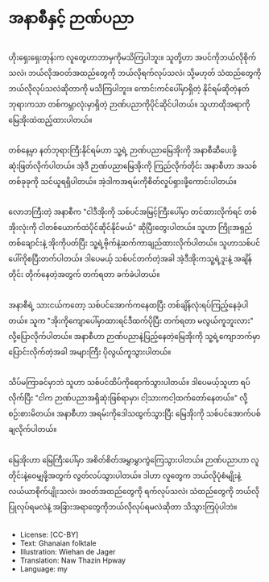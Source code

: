 # အနာစီနှင့် ဉာဏ်ပညာ

##
ဟိုးရှေးရှေးတုန်းက လူတွေဟာဘာမှကိုမသိကြပါဘူး။ သူတို့ဟာ အပင်ကိုဘယ်လိုစိုက်သလဲ၊ ဘယ်လိုအဝတ်အထည်တွေကို ဘယ်လိုရက်လုပ်သလဲ၊ သို့မဟုတ် သံထည်တွေကိုဘယ်လိုလုပ်သလဲဆိုတာကို မသိကြပါဘူး။ ကောင်းကင်ပေါ်မှာရှိတဲ့ နိုင်ရမ်ဆိုတဲ့နတ်ဘုရားကသာ တစ်ကမ္ဘာလုံးမှာရှိတဲ့ ဉာဏ်ပညာကိုပိုင်ဆိုင်ပါတယ်။ သူဟာထိုအရာကို မြေအိုးထဲထည့်ထားပါတယ်။

##
တစ်နေ့မှာ နတ်ဘုရားကြီးနိုင်ရမ်ဟာ သူ့ရဲ့ ဉာဏ်ပညာမြေအိုးကို အနာစီဆီပေးဖို့ ဆုံးဖြတ်လိုက်ပါတယ်။ အဲ့ဒီ ဉာဏ်ပညာမြေအိုးကို ကြည်လိုက်တိုင်း အနာစီဟာ အသစ်တစ်ခုခုကို သင်ယူရရှိပါတယ်။ အဲ့ဒါကအရမ်းကိုစိတ်လှုပ်ရှားဖို့ကောင်းပါတယ်။

##
လောဘကြီးတဲ့ အနာစီက "ငါဒီအိုးကို သစ်ပင်အမြင့်ကြီးပေါ်မှာ တင်ထားလိုက်ရင် တစ်အိုးလုံးကို ငါတစ်ယောက်ထဲပိုင်ဆိုင်နိုင်မယ်" ဆိုပြီးတွေးပါတယ်။ သူဟာ ကြိုးအရှည်တစ်ချောင်းနဲ့ အိုးကိုပတ်ပြီး သူ့ရဲ့ဗိုက်နဲ့ဆက်ကာချည်ထားလိုက်ပါတယ်။ သူဟာသစ်ပင်ပေါ်ကိုစပြီးတက်ပါတယ်။ ဒါပေမယ့် သစ်ပင်တက်တဲ့အခါ အဲ့ဒီအိုးကသူ့ရဲ့ဒူးနဲ့ အချိန်တိုင်း တိုက်နေတဲ့အတွက် တက်ရတာ ခက်ခဲပါတယ်။

##
အနာစီရဲ့ သားငယ်ကတော့ သစ်ပင်အောက်ကနေထပြီး တစ်ချိန်လုံးရပ်ကြည့်နေခဲ့ပါတယ်။ သူက "အိုးကိုကျောပေါ်မှာထားရင်ဒီထက်ပိုပြီး တက်ရတာ မလွယ်ကူဘူးလား" လို့ပြောလိုက်ပါတယ်။ အနာစီဟာ ဉာဏ်ပညာနဲ့ပြည့်နေတဲ့မြေအိုးကို သူ့ရဲ့ကျောဘက်မှာပြောင်းလိုက်တဲ့အခါ အများကြီး ပိုလွယ်ကူသွားပါတယ်။

##
သိပ်မကြာခင်မှာဘဲ သူဟာ သစ်ပင်ထိပ်ကိုရောက်သွားပါတယ်။ ဒါပေမယ့်သူဟာ ရပ်လိုက်ပြီး "ငါက ဉာဏ်ပညာအရှိဆုံးဖြစ်ရာမှာ၊ ငါ့သားကငါ့ထက်တော်နေတယ်။" လို့စဉ်းစားမိတယ်။ အနာစီဟာ အရမ်းကိုဒေါသထွက်သွားပြီး မြေအိုးကို သစ်ပင်အောက်ပစ်ချလိုက်ပါတယ်။

##
မြေအိုးဟာ မြေကြီးပေါ်မှာ အစိတ်စိတ်အမွှာမွှာကွဲကြေသွားပါတယ်။ ဉာဏ်ပညာဟာ လူတိုင်းနဲ့ဝေမျှဖို့အတွက် လွတ်လပ်သွားပါတယ်။ ဒါဟာ လူတွေက ဘယ်လိုပုံစံမျိုးနဲ့ လယ်ယာစိုက်ပျိုးသလဲ၊ အဝတ်အထည်တွေကို ရက်လုပ်သလဲ၊ သံထည်တွေကို ဘယ်လို ပြုလုပ်ရမလဲနဲ့ အခြားအရာတွေကိုဘယ်လိုလုပ်ရမလဲဆိုတာ သိသွားကြပုံပါဘဲ။

##
* License: [CC-BY]
* Text: Ghanaian folktale
* Illustration: Wiehan de Jager
* Translation: Naw Thazin Hpway
* Language: my
